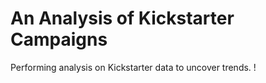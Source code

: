 # An Analysis of Kickstarter Campaigns
Performing analysis on Kickstarter data to uncover trends.
!
